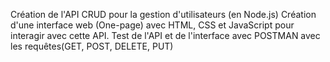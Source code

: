 Création de l'API CRUD pour la gestion d'utilisateurs (en Node.js)
Création d'une interface web (One-page) avec HTML, CSS et JavaScript pour interagir avec cette API.
Test de l'API et de l'interface avec POSTMAN avec les requêtes(GET, POST, DELETE, PUT)
